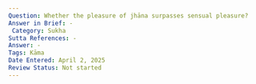 ```yaml
---
Question: Whether the pleasure of jhāna surpasses sensual pleasure?
Answer in Brief: -
 Category: Sukha
Sutta References: -
Answer: -
Tags: Kāma
Date Entered: April 2, 2025
Review Status: Not started
---
```

